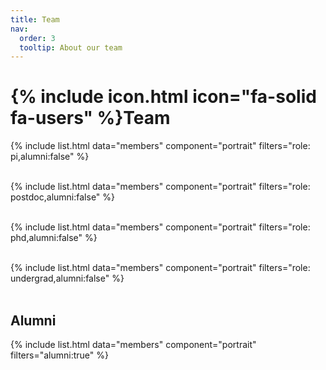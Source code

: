```yaml
---
title: Team
nav:
  order: 3
  tooltip: About our team
---
```


# {% include icon.html icon="fa-solid fa-users" %}Team

<!-- Current team members -->
{% include list.html data="members" component="portrait" filters="role: pi,alumni:false" %}
<br><br>

{% include list.html data="members" component="portrait" filters="role: postdoc,alumni:false" %}
<br><br>

{% include list.html data="members" component="portrait" filters="role: phd,alumni:false" %}
<br><br>

{% include list.html data="members" component="portrait" filters="role: undergrad,alumni:false" %}
<br><br>


<!-- Alumni section -->
## Alumni
{% include list.html data="members" component="portrait" filters="alumni:true" %}
